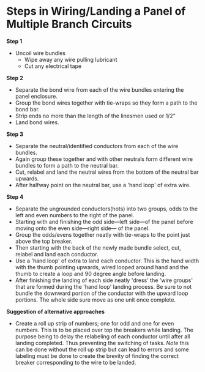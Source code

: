 # Steps in Wiring/Landing a Panel of Multiple Branch Circuits

**Step 1**
- Uncoil wire bundles
  + Wipe away any wire pulling lubricant
  + Cut any electrical tape

**Step 2**
- Separate the bond wire from each of the wire bundles entering the panel enclosure. 
- Group the bond wires together with tie-wraps so they form a path to the bond bar. 
- Strip ends no more than the length of the linesmen used or 1/2"
- Land bond wires.

**Step 3**
- Separate the neutral/identified conductors from each of the wire bundles.
- Again group these together and with other neutrals form different wire bundles to form a path to the neutral bar. 
- Cut, relabel and land the neutral wires from the bottom of the neutral bar upwards. 
- After halfway point on the neutral bar, use a 'hand loop' of extra wire.

**Step 4**
- Separate the ungrounded conductors(hots) into two groups, odds to the left and even numbers to the right of the panel.
- Starting with and finishing the odd side—left side—of the panel before moving onto the even side—right side— of the panel.
- Group the odds/evens together neatly with tie-wraps to the point just above the top breaker. 
- Then starting with the back of the newly made bundle select, cut, relabel and land each conductor.
- Use a 'hand loop' of extra to land each conductor. This is the hand width with the thumb pointing upwards, wired looped around hand and the thumb to create a loop and 90 degree angle before landing.
- After finishing the landing of each side neatly 'dress' the 'wire groups' that are formed during the 'hand loop' landing process. Be sure to not bundle the downward portion of the conductor with the upward loop portions. The whole side sure move as one unit once complete. 

**Suggestion of alternative approaches**
- Create a roll up strip of numbers; one for odd and one for even numbers. This is to be placed over top the breakers while landing. The purpose being to delay the relabeling of each conductor until after all landing completed. Thus preventing the switching of tasks. *Note* this can be done without the roll up strip but can lead to errors and some labeling must be done to create the brevity of finding the correct breaker corresponding to the wire to be landed.
